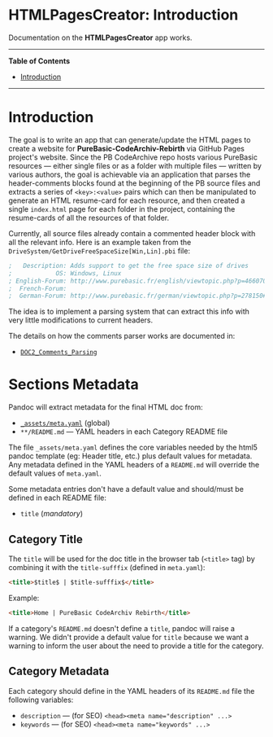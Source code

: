 # HTMLPagesCreator: Introduction

Documentation on the __HTMLPagesCreator__ app works.


-----

**Table of Contents**

<!-- MarkdownTOC autolink="true" bracket="round" autoanchor="false" lowercase="true" lowercase_only_ascii="true" uri_encoding="true" depth="3" -->

- [Introduction](#introduction)

<!-- /MarkdownTOC -->

-----


# Introduction

The goal is to write an app that can generate/update the HTML pages to create a website for __PureBasic-CodeArchiv-Rebirth__ via GitHub Pages project's website. Since the PB CodeArchive repo hosts various PureBasic resources — either single files or as a folder with multiple files — written by various authors, the goal is achievable via an application that parses the header-comments blocks found at the beginning of the PB source files and extracts a series of `<key>:<value>` pairs which can then be manipulated to generate an HTML resume-card for each resource, and then created a single `index.html` page for each folder in the project, containing the resume-cards of all the resources of that folder.

Currently, all source files already contain a commented header block with all the relevant info. Here is an example taken from the `DriveSystem/GetDriveFreeSpaceSize[Win,Lin].pbi` file:

```purebasic
;   Description: Adds support to get the free space size of drives
;            OS: Windows, Linux
; English-Forum: http://www.purebasic.fr/english/viewtopic.php?p=466070#p466070
;  French-Forum:
;  German-Forum: http://www.purebasic.fr/german/viewtopic.php?p=278150#p278150
```

The idea is to implement a parsing system that can extract this info with very little modifications to current headers.

The details on how the comments parser works are documented in:

- [`DOC2_Comments_Parsing`](./DOC2_Comments_Parsing)

# Sections Metadata

Pandoc will extract metadata for the final HTML doc from:

- [`_assets/meta.yaml`](./meta.yaml) (global)
- `**/README.md` — YAML headers in each Category README file

The file `_assets/meta.yaml` defines the core variables needed by the html5 pandoc template (eg: Header title, etc.) plus default values for metadata. Any metadata defined in the YAML headers of a `README.md` will override the default values of `meta.yaml`.

Some metadata entries don't have a default value and should/must be defined in each README file:

- `title` (_mandatory_)

## Category Title

The `title` will be used for the doc title in the browser tab (`<title>` tag) by combining it with the `title-sufffix` (defined in `meta.yaml`):

```html
<title>$title$ | $title-sufffix$</title>
```

Example:

```html
<title>Home | PureBasic CodeArchiv Rebirth</title>
```

If a category's `README.md` doesn't define a `title`, pandoc will raise a warning. We didn't provide a default value for `title` because we want a warning to inform the user about the need to provide a title for the category.

## Category Metadata

Each category should define in the YAML headers of its `README.md` file the following variables:

- `description` — (for SEO) `<head><meta name="description" ...>`
- `keywords` — (for SEO) `<head><meta name="keywords" ...>`

